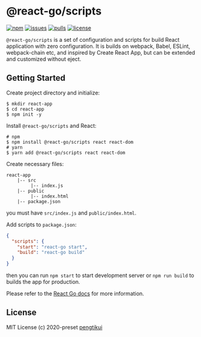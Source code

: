 # @react-go/scripts

[![npm](https://img.shields.io/npm/v/@react-go/scripts?style=flat-square)](https://www.npmjs.com/package/@react-go/scripts)
[![issues](https://img.shields.io/github/issues/react-go/scripts?style=flat-square)](https://github.com/react-go/scripts/issues)
[![pulls](https://img.shields.io/github/issues-pr/react-go/scripts?style=flat-square)](https://github.com/react-go/scripts/pulls)
[![license](https://img.shields.io/github/license/react-go/scripts?style=flat-square)](https://github.com/react-go/scripts/blob/master/LICENSE)

`@react-go/scripts` is a set of configuration and scripts for build React application with zero configuration. It is builds on webpack, Babel, ESLint, webpack-chain etc, and inspired by Create React App, but can be extended and customized without eject.

## Getting Started

Create project directory and initialize:

```shell
$ mkdir react-app
$ cd react-app
$ npm init -y
```

Install `@react-go/scripts` and React:

```shell
# npm
$ npm install @react-go/scripts react react-dom
# yarn
$ yarn add @react-go/scripts react react-dom
```

Create necessary files:

```
react-app
    |-- src
         |-- index.js
    |-- public
         |-- index.html
    |-- package.json
```

you must have `src/index.js` and `public/index.html`.

Add scripts to `package.json`:

```json
{
  "scripts": {
    "start": "react-go start",
    "build": "react-go build"
  }
}
```

then you can run `npm start` to start development server or `npm run build` to builds the app for production.

Please refer to the [React Go docs](https://react-go.github.io/) for more information.

## License

MIT License (c) 2020-preset [pengtikui](https://github.com/pengtikui)

